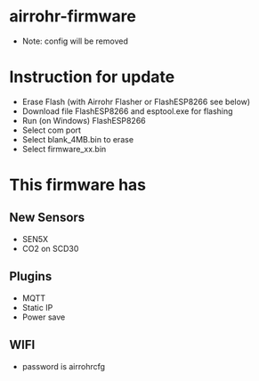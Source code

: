 

# airrohr-firmware
* Note: config will be removed

# Instruction for update 
* Erase Flash (with Airrohr Flasher or FlashESP8266 see below)
* Download file FlashESP8266 and esptool.exe for flashing
* Run (on Windows) FlashESP8266
* Select com port
* Select blank_4MB.bin to erase
* Select firmware_xx.bin

# This firmware has
## New Sensors
* SEN5X
* CO2 on SCD30

## Plugins
* MQTT
* Static IP
* Power save


## WIFI 
* password is airrohrcfg




